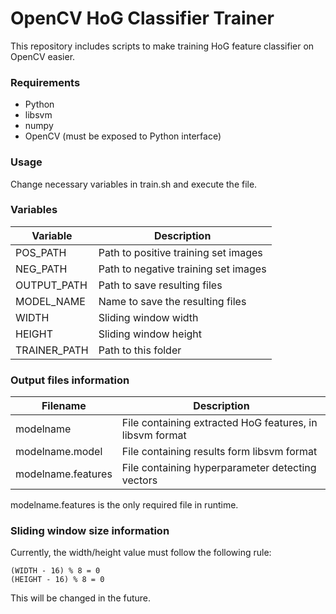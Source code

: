 # OpenCV HoG Classifier Trainer
This repository includes scripts to make training HoG feature classifier on OpenCV easier.

### Requirements
* Python
* libsvm
* numpy
* OpenCV (must be exposed to Python interface)

### Usage
Change necessary variables in train.sh and execute the file.

### Variables
| Variable      | Description                          |
| ------------- | -------------                        |
| POS_PATH      | Path to positive training set images |
| NEG_PATH      | Path to negative training set images |
| OUTPUT_PATH   | Path to save resulting files         |
| MODEL_NAME    | Name to save the resulting files     |
| WIDTH         | Sliding window width                 |
| HEIGHT        | Sliding window height                |
| TRAINER_PATH  | Path to this folder                  |

### Output files information
| Filename           | Description                                              |
| -------------      | -------------                                            |
| modelname          | File containing extracted HoG features, in libsvm format |
| modelname.model    | File containing results form libsvm format               |
| modelname.features | File containing hyperparameter detecting vectors         |
modelname.features is the only required file in runtime.

### Sliding window size information
Currently, the width/height value must follow the following rule:
```
(WIDTH - 16) % 8 = 0
(HEIGHT - 16) % 8 = 0
```
 This will be changed in the future.
